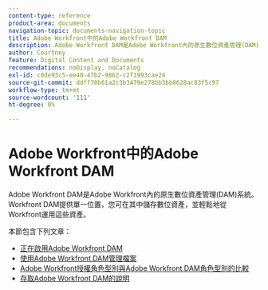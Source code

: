 ```yaml
---
content-type: reference
product-area: documents
navigation-topic: documents-navigation-topic
title: Adobe Workfront中的Adobe Workfront DAM
description: Adobe Workfront DAM是Adobe Workfront內的原生數位資產管理(DAM)系統。 Workfront DAM提供單一位置，您可在其中儲存數位資產，並輕鬆地從Workfront運用這些資產。
author: Courtney
feature: Digital Content and Documents
recommendations: noDisplay, noCatalog
exl-id: c0de93c5-ee48-47b2-9862-c2f1993cae24
source-git-commit: ddff70b61a2c3b3479e278bb3bb8628ac83f5c97
workflow-type: tm+mt
source-wordcount: '111'
ht-degree: 0%

---
```


# Adobe Workfront中的Adobe Workfront DAM

Adobe Workfront DAM是Adobe Workfront內的原生數位資產管理(DAM)系統。 Workfront DAM提供單一位置，您可在其中儲存數位資產，並輕鬆地從Workfront運用這些資產。

本節包含下列文章：

* [正在啟用Adobe Workfront DAM](../../documents/workfront-dam-within-workfront/enable-wf-dam.md)
* [使用Adobe Workfront DAM管理檔案](../../documents/workfront-dam-within-workfront/manage-docs-with-wf-dam.md)
* [Adobe Workfront授權角色型別與Adobe Workfront DAM角色型別的比較](../../documents/workfront-dam-within-workfront/difference-between-wf-dam-role-types.md)
* [存取Adobe Workfront DAM的說明](../../documents/workfront-dam-within-workfront/access-help-workfront-dam.md)
